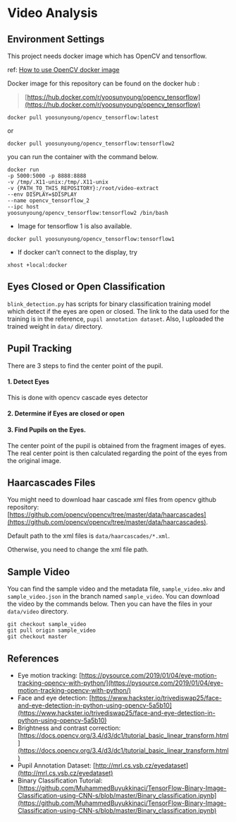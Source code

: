 # Video Analysis

## Environment Settings
This project needs docker image which has OpenCV and tensorflow.

ref: [How to use OpenCV docker image](https://learnopencv.com/install-opencv-docker-image-ubuntu-macos-windows/)

Docker image for this repository can be found on the docker hub : 

> [https://hub.docker.com/r/yoosunyoung/opencv_tensorflow](https://hub.docker.com/r/yoosunyoung/opencv_tensorflow)

`docker pull yoosunyoung/opencv_tensorflow:latest`

or

`docker pull yoosunyoung/opencv_tensorflow:tensorflow2`

you can run the container with the command below.
```
docker run
-p 5000:5000 -p 8888:8888
-v /tmp/.X11-unix:/tmp/.X11-unix
-v {PATH_TO_THIS_REPOSITORY}:/root/video-extract
--env DISPLAY=$DISPLAY
--name opencv_tensorflow_2
--ipc host
yoosunyoung/opencv_tensorflow:tensorflow2 /bin/bash
```

+ Image for tensorflow 1 is also available.

`docker pull yoosunyoung/opencv_tensorflow:tensorflow1` 

+ If docker can't connect to the display, try
```
xhost +local:docker
```

## Eyes Closed or Open Classification

`blink_detection.py` has scripts for binary classification training model which detect if the eyes are open or closed.
The link to the data used for the training is in the reference, `pupil annotation dataset`.
Also, I uploaded the trained weight in `data/` directory.

## Pupil Tracking

There are 3 steps to find the center point of the pupil.
#### 1. Detect Eyes
This is done with opencv cascade eyes detector
#### 2. Determine if Eyes are closed or open 
#### 3. Find Pupils on the Eyes.
The center point of the pupil is obtained from the fragment images of eyes.
The real center point is then calculated regarding the point of the eyes from the original image. 
  

## Haarcascades Files

You might need to download haar cascade xml files from opencv github repository: [https://github.com/opencv/opencv/tree/master/data/haarcascades](https://github.com/opencv/opencv/tree/master/data/haarcascades).

Default path to the xml files is `data/haarcascades/*.xml`.

Otherwise, you need to change the xml file path.

## Sample Video

You can find the sample video and the metadata file, `sample_video.mkv` and `sample_video.json` in the branch named `sample_video`.
You can download the video by the commands below.
Then you can have the files in your `data/video` directory.
```
git checkout sample_video
git pull origin sample_video
git checkout master
```

## References
- Eye motion tracking: [https://pysource.com/2019/01/04/eye-motion-tracking-opencv-with-python/](https://pysource.com/2019/01/04/eye-motion-tracking-opencv-with-python/)
- Face and eye detection: [https://www.hackster.io/trivediswap25/face-and-eye-detection-in-python-using-opencv-5a5b10](https://www.hackster.io/trivediswap25/face-and-eye-detection-in-python-using-opencv-5a5b10)
- Brightness and contrast correction: [https://docs.opencv.org/3.4/d3/dc1/tutorial_basic_linear_transform.html](https://docs.opencv.org/3.4/d3/dc1/tutorial_basic_linear_transform.html)
- Pupil Annotation Dataset: [http://mrl.cs.vsb.cz/eyedataset](http://mrl.cs.vsb.cz/eyedataset)
- Binary Classification Tutorial: [https://github.com/MuhammedBuyukkinaci/TensorFlow-Binary-Image-Classification-using-CNN-s/blob/master/Binary_classification.ipynb](https://github.com/MuhammedBuyukkinaci/TensorFlow-Binary-Image-Classification-using-CNN-s/blob/master/Binary_classification.ipynb)

